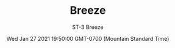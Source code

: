 ---
category: "wall-covering"
date: Wed Jan 27 2021 19:50:00 GMT-0700 (Mountain Standard Time)
description: "null"
designer: "Stephanie Tuckwell"
href: "https://www.areaenvironments.com/stephanie-tuckwell"
image_primary: "./img/ST_Breeze_Art.jpg"
image_secondary: "./img/ST_Breeze_Installation.jpg"
image_thumb: "./img/Stephanie+Tuckwell.png"
manufacturer: "Area Environments"
slug: "/manufacturers/area-environments/wall-covering/breeze"
slug_destination: area-environments,
subtitle: "ST-3 Breeze"
tags:
  - "area-environments"
  - "wall-covering"
title: "Breeze"
---
